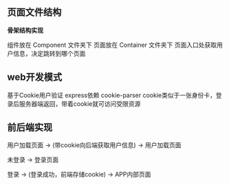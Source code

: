## 页面文件结构

**骨架结构实现**

组件放在 Component 文件夹下
页面放在 Container 文件夹下
页面入口处获取用户信息，决定跳转到哪个页面

## web开发模式

基于Cookie用户验证
express依赖 cookie-parser
cookie类似于一张身份卡，登录后服务器端返回，带着cookie就可访问受限资源

## 前后端实现

用户加载页面 -> (带cookie向后端获取用户信息) -> 用户加载页面

未登录 -> 登录页面 

登录 -> (登录成功，前端存储cookie) -> APP内部页面